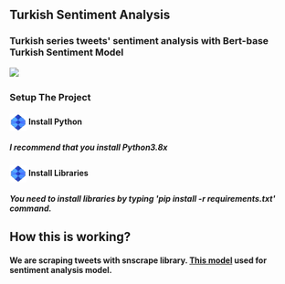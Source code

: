 <h2> Turkish Sentiment Analysis </h2>
<h3> Turkish series tweets' sentiment analysis with Bert-base Turkish Sentiment Model </h3>
<img src="https://i.imgur.com/qHAcfhX.gif">
<h3> Setup The Project </h3>
<h4><img align="center" src="https://raw.githubusercontent.com/efecanxrd/efecanxrd/main/images/xe.gif" width="30"> Install Python </h4>
<h5>I recommend that you install Python3.8x </h5>
<h4><img align="center" src="https://raw.githubusercontent.com/efecanxrd/efecanxrd/main/images/xe.gif" width="30"> Install Libraries </h4>
<h5> You need to install libraries by typing 'pip install -r requirements.txt' command. </h5>
<h2> How this is working? </h2>
<h4> We are scraping tweets with snscrape library. <a href="https://huggingface.co/savasy/bert-base-turkish-sentiment-cased">This model</a> used for sentiment analysis model. </h4>
